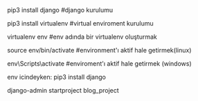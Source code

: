 pip3 install django #django kurulumu

pip3 install virtualenv #virtual enviroment kurulumu

virtualenv env #env adında bir virtualenv oluşturmak

source env/bin/activate #environment'ı aktif hale getirmek(linux)

env\Scripts\activate #enviroment'ı aktif hale getirmek (windows)

env icindeyken:
pip3 install django

django-admin startproject blog_project